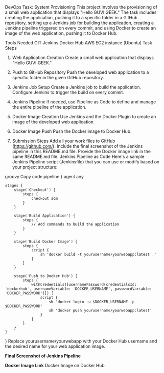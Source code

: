 DevOps Task: System Provisioning
This project involves the provisioning of a small web application that displays "Hello GUVI GEEK." The task includes creating the application, pushing it to a specific folder in a GitHub repository, setting up a Jenkins job for building the application, creating a Jenkins pipeline triggered on every commit, and using Docker to create an image of the web application, pushing it to Docker Hub.

Tools Needed
GIT
Jenkins
Docker Hub
AWS EC2 instance (Ubuntu)
Task Steps
1. Web Application Creation
Create a small web application that displays "Hello GUVI GEEK."

2. Push to GitHub Repository
Push the developed web application to a specific folder in the given GitHub repository.

3. Jenkins Job Setup
Create a Jenkins job to build the application.
Configure Jenkins to trigger the build on every commit.
4. Jenkins Pipeline
If needed, use Pipeline as Code to define and manage the entire pipeline of the application.

5. Docker Image Creation
Use Jenkins and the Docker Plugin to create an image of the developed web application.

6. Docker Image Push
Push the Docker image to Docker Hub.

7. Submission Steps
Add all your work files to GitHub (https://github.com/).
Include the final screenshot of the Jenkins pipeline in this README.md file.
Provide the Docker image link in the same README.md file.
Jenkins Pipeline as Code
Here's a sample Jenkins Pipeline script (Jenkinsfile) that you can use or modify based on your project structure:

groovy
Copy code
pipeline {
    agent any

    stages {
        stage('Checkout') {
            steps {
                checkout scm
            }
        }

        stage('Build Application') {
            steps {
                // Add commands to build the application
            }
        }

        stage('Build Docker Image') {
            steps {
                script {
                    sh 'docker build -t yourusername/yourwebapp:latest .'
                }
            }
        }

        stage('Push to Docker Hub') {
            steps {
                withCredentials([usernamePassword(credentialsId: 'dockerhub', usernameVariable: 'DOCKER_USERNAME', passwordVariable: 'DOCKER_PASSWORD')]) {
                    script {
                        sh "docker login -u $DOCKER_USERNAME -p $DOCKER_PASSWORD"
                        sh 'docker push yourusername/yourwebapp:latest'
                    }
                }
            }
        }
    }
}
Replace yourusername/yourwebapp with your Docker Hub username and the desired name for your web application image.

**Final Screenshot of Jenkins Pipeline**

**Docker Image Link**
Docker Image on Docker Hub
